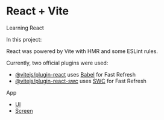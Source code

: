 # React + Vite

Learning React

In this project:

React was powered by Vite with HMR and some ESLint rules.

Currently, two official plugins were used:

- [@vitejs/plugin-react](https://github.com/vitejs/vite-plugin-react/blob/main/packages/plugin-react/README.md) uses [Babel](https://babeljs.io/) for Fast Refresh
- [@vitejs/plugin-react-swc](https://github.com/vitejs/vite-plugin-react-swc) uses [SWC](https://swc.rs/) for Fast Refresh

App
- [UI ](../moz-todo-react/doc/images/todo.pdf)
- [Screen](../moz-todo-react/doc/images/todo0.pdf)
